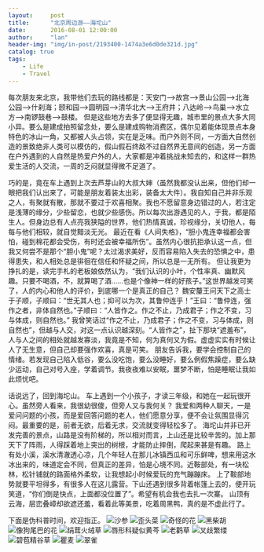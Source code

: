 ```yaml
---
layout:     post
title:      "北京周边游——海坨山"
date:       2016-08-01 12:00:00
author:     "lan"
header-img: "img/in-post/2193400-1474a3e6d0de321d.jpg"
catalog: true
tags:
    - Life
    - Travel
---
```


每次朋友来北京，我带他们去玩的路线都是：天安门—>故宫—>景山公园—>北海公园—>什刹海；颐和园—>圆明园—>清华北大—>王府井；八达岭—>鸟巢—>水立方—>南锣鼓巷—>鼓楼。
但是这些地方去多了便显得无趣，城市里的景点大多大同小异。要么是建成拍照留念处，要么是建成购物消费区，偶尔见着能体现景点本身特色的冰山一角，又都被人头占领，实在是乏味。而户外则不同，一方面大自然创造的景致绝非人类可以模仿的，假山假石终敌不过自然界无意间的创造，另一方面在户外遇到的人自然是热爱户外的人，大家都是冲着挑战未知去的，和这样一群热爱生活的人交流，一周的乏闷就显得微不足道了。

巧的是，竟在车上遇到上次去芦芽山的大叔大婶（虽然我都没认出来，但他们却一眼把我们认出来了，可能是朋友着装太出彩，装备太大件）。我自知自己并非乐观之人，有聚就有散，那就不要过于欢喜相聚。我也不愿留意身边错过的人，若注定是浅薄的缘分，少些留恋，也就少些感伤。所以每次出游遇见的人，于我，都是陌生人。但身边总有人点亮我狭隘的世界，他们热情真诚，珍视缘分，关切他人，每每与他们相较，就自觉黯淡无光。
最近在看《人间失格》，“胆小鬼连幸福都会害怕，碰到棉花都会受伤，有时还会被幸福所伤”。虽然内心很抗拒承认这一点，但我又何尝不是那个“胆小鬼”呢？太过渴求美好，反而容易陷入失去的恐惧之中，患得患失，和人相处总是徘徊在信任和怀疑之间，所以总是一无所有。
但让我更为挣扎的是，读完手札的老板娘依然认为，“我们认识的小叶，个性率真、幽默风趣。只要不喝酒，不，就算喝了酒……也是个像神一样的好孩子。”这世界越发可笑了，人的内心和他人的评价，到底哪一个是真正的自己？
魏安釐王问天下之高士于子顺，子顺曰：“世无其人也；抑可以为次，其鲁仲连乎！”王曰：“鲁仲连，强作之者，非体自然也。”子顺曰：“人皆作之。作之不止，乃成君子；作之不变，习与体成，则自然也。”
我曾笑话过“作之不止，乃成君子；作之不变，习与体成，则自然也”，但越与人交，对这一点认识越深刻。“人皆作之”，扯下那块“遮羞布”，人与人之间的相处就越发寡淡，我竟是不知，何为真何又为假。虚虚实实有时候让人了无生意，但自己却要强作欢喜，真是可笑。
朋友告诉我，要学会控制自己的情绪。若发现自己陷入低谷，要么没吃饱，要么没睡好，要么例假焦躁症，要么缺少运动，自己对号入座，学着调节。我夜夜难以安眠，噩梦不断，怕是睡眠让我如此烦忧吧。

话说远了，回到海坨山。
车上遇到一个小孩子，才读三年级，和她在一起玩很开心。虽然旁人看来，我很幼很傻，但旁人又与我何关？
我爱和两种人聊天，一是爱问问题的小孩，而是爱回答问题的老人，他们愿意分享，便不会让氛围显得沉闷。最重要的是，前者无欲，后着无求，交流就变得轻松多了。
海坨山并非已开发完善的景点，山路是没有阶梯的，所以相对而言，上山还是比较辛苦的。加上那天下了阵雨，人得踩着地上突出的树根，才能防止摔倒，爬起来甚是有趣。
路上有处小溪，溪水清澈透心凉，几个年轻人在那儿冰镇西瓜和可乐鲜啤，想来用这水冰出来的，味道定会不同，但真正的差异，怕是心境不同。近鞍部处，有一块松林，松针铺就的路面格外柔软，让我想起小时候爱玩的充气蹦蹦床。
上了鞍部地势就要平坦得多，有很多人在这儿露营。下山还遇到很多背着帐篷上去的，便开玩笑道，“你们倒是快点，上面都没位置了”。希望有机会我也去扎一次寨。
山顶有云海，层峦叠嶂却欲遮还羞，看着此等美景，吃着周黑鸭，真的是不虚此行了。

下面是伪科普时间，欢迎指正。
![沙参](/img/in-post/2193400-6cdd590680636d4d.jpg)
![歪头菜](/img/in-post/2193400-2f573b3b8c32fd4c.jpg)
![奇怪的花](/img/in-post/2193400-3ae4fb719fd1201a.jpg)
![黑柴胡](/img/in-post/2193400-423b2e784a632493.jpg)
![像狗尾巴的花](/img/in-post/2193400-9d71230b092b9b98.jpg)
![绢茸火绒草](/img/in-post/2193400-c72f1d649e47cc0c.jpg)
![唇形科疑似黄芩](/img/in-post/2193400-86ed88dd7e0e4593.jpg)
![老鹳草](/img/in-post/2193400-fbd1128d6dd2c601.jpg)
![叉歧繁缕](/img/in-post/2193400-0c8793dea8056a15.jpg)
![碧苞精谷草](/img/in-post/2193400-90c9b8631af55e74.jpg)
![瞿麦](/img/in-post/2193400-6ce21c80dc4ca587.jpg)
![翠雀](/img/in-post/2193400-ec3d679b9090ed73.jpg)
